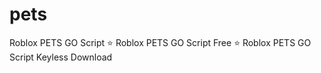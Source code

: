 # pets
Roblox PETS GO Script ⭐️ Roblox PETS GO Script Free ⭐️ Roblox PETS GO Script Keyless Download

